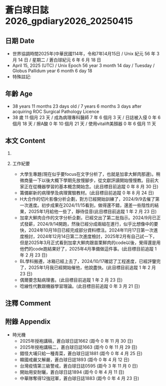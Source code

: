[_metadata_:encoding]: - "utf-8"
[_metadata_:language]: - "zh-Hant-TW"
[_metadata_:fileformat]: - "markdown"
[_metadata_:MIME_type]: - "text/plain"
[_metadata_:markdown_version]: - "commonmark version 0.30"
[_metadata_:markdown_spec]: - "https://spec.commonmark.org/0.30/"

# 蒼白球日誌2026_gpdiary2026_20250415 #

## 日期 Date ##

* 世界協調時間2025年(中華民國114年，令和7年)4月15日 / Unix 紀元 56 年 3 月 14 日 / 星期二 / 蒼白球紀元 6 年 6 月 18 日
* April 15, 2025 (UTC) / Unix Epoch 56 year 3 month 14 day / Tuesday / Globus Pallidum year 6 month 6 day 18
* 特殊註記:

## 年齡 Age ##

* 38 years 11 months 23 days old / 7 years 6 months 3 days after acquiring ROC Surgical Pathology Licence
* 38 歲 11 個月 23 天 / 成為病理專科醫師 7 年 6 個月 3 天 / 日誌被入侵 0 年 6 個月 18 天 / 擦A酸 0 年 10 個月 21 天 / 使用vitalift美顏器 0 年 6 個月 11 天

## 本文 Content ##

1. 

2. 工作紀要

    - 大學生專題(現在似乎要focus在文字分析了，也就是加拿大鮮肉那邊)。稍微商量一下以後大概下學期先放慢腳步，從文獻評讀開始慢慢教。目前大家正在從機器學習的基本概念開始念。(此目標目前追蹤 0 年 8 月 30 日)
    - 籌備嶄新的病理學及病理實驗教材。(此目標目前追蹤 0 年 8 月 24 日)
    - H大合作的切片影像分析企劃，對方已經開始訓練了，2024/9/9去催了第一次進度。初步成果在2024/11/15看到，做得還不錯，還差一些陰性的結果，2025年1月給他一些了，靜待佳音(此目標目前追蹤 1 年 2 月 23 日)
    - 加拿大鮮肉合作的文字分析企劃，已經交出了第二批指示。2024/9月已正式發薪，2024/9/14開跑，然後已經分成兩組在進行，似乎比想像中的要快，2024年10月18日已經完成部分資料標注。2024年11月17日第一次進度檢討，2024年12月14日第二次進度檢討，2025年2月有自己試一下，但是2025年3月正式看到加拿大鮮肉跟苗栗鮮肉的code以後，覺得還是用他們的code跑結果好了，2025年4月準備做這件事。(此目標目前追蹤 1 年 2 月 23 日)
    - BL學科搬遷，冰箱已經上去了，2024/10/17確認了工程進度，已經評鑒完了，2025年1月我已經開始催他，他說盡快。(此目標目前追蹤 1 年 2 月 23 日)
    - 偶爾要念點病理書。(此目標目前追蹤 1 年 2 月 23 日)
    - 唸線性代數跟機器學習理論。(此目標目前追蹤 0 年 3 月 21 日)

## 注釋 Comment ##


## 附錄 Appendix ##

* 時光機
    - 2025年授袍講稿，蒼白球日誌1662 (距今 0 年 11 月 30 日)
    - 2025年授袍講稿二，蒼白球日誌1663 (距今 0 年 11 月 29 日)
    - 錯怪大埔只給一種青菜，蒼白球日誌1881 (距今 0 年 4 月 25 日)
    - 韓國戒嚴又解嚴，蒼白球日誌1893 (距今 0 年 4 月 12 日)
    - 台灣疫情第三級警戒，蒼白球日誌0595 (距今 3 年 11 月 0 日)
    - 開始用安耐曬，蒼白球日誌1894 (距今 0 年 4 月 11 日)
    - 中華隊奪得12強冠軍，蒼白球日誌1883 (距今 0 年 4 月 23 日)

